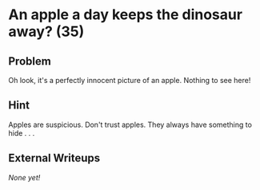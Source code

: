 # An apple a day keeps the dinosaur away? (35)

## Problem

Oh look, it's a perfectly innocent picture of an apple. Nothing to see here!

## Hint

Apples are suspicious. Don't trust apples. They always have something to hide . . .

## External Writeups

*None yet!*